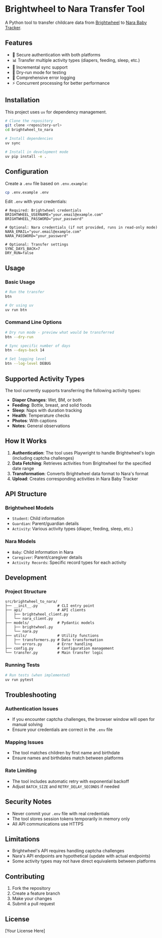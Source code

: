 # Brightwheel to Nara Transfer Tool

A Python tool to transfer childcare data from [Brightwheel](https://schools.mybrightwheel.com) to [Nara Baby Tracker](https://nara.com/pages/nara-baby-tracker).

## Features

- 🔐 Secure authentication with both platforms
- 📊 Transfer multiple activity types (diapers, feeding, sleep, etc.)
- 🔄 Incremental sync support
- 🧪 Dry-run mode for testing
- 📝 Comprehensive error logging
- ⚡ Concurrent processing for better performance

## Installation

This project uses `uv` for dependency management.

```bash
# Clone the repository
git clone <repository-url>
cd brightwheel_to_nara

# Install dependencies
uv sync

# Install in development mode
uv pip install -e .
```

## Configuration

Create a `.env` file based on `.env.example`:

```bash
cp .env.example .env
```

Edit `.env` with your credentials:

```env
# Required: Brightwheel credentials
BRIGHTWHEEL_USERNAME="your.email@example.com"
BRIGHTWHEEL_PASSWORD="your_password"

# Optional: Nara credentials (if not provided, runs in read-only mode)
NARA_EMAIL="your.email@example.com"
NARA_PASSWORD="your_password"

# Optional: Transfer settings
SYNC_DAYS_BACK=7
DRY_RUN=false
```

## Usage

### Basic Usage

```bash
# Run the transfer
btn

# Or using uv
uv run btn
```

### Command Line Options

```bash
# Dry run mode - preview what would be transferred
btn --dry-run

# Sync specific number of days
btn --days-back 14

# Set logging level
btn --log-level DEBUG
```

## Supported Activity Types

The tool currently supports transferring the following activity types:

- **Diaper Changes**: Wet, BM, or both
- **Feeding**: Bottle, breast, and solid foods
- **Sleep**: Naps with duration tracking
- **Health**: Temperature checks
- **Photos**: With captions
- **Notes**: General observations

## How It Works

1. **Authentication**: The tool uses Playwright to handle Brightwheel's login (including captcha challenges)
2. **Data Fetching**: Retrieves activities from Brightwheel for the specified date range
3. **Transformation**: Converts Brightwheel data format to Nara's format
4. **Upload**: Creates corresponding activities in Nara Baby Tracker

## API Structure

### Brightwheel Models

- `Student`: Child information
- `Guardian`: Parent/guardian details
- `Activity`: Various activity types (diaper, feeding, sleep, etc.)

### Nara Models

- `Baby`: Child information in Nara
- `Caregiver`: Parent/caregiver details
- `Activity Records`: Specific record types for each activity

## Development

### Project Structure

```
src/brightwheel_to_nara/
├── __init__.py         # CLI entry point
├── api/                # API clients
│   ├── brightwheel_client.py
│   └── nara_client.py
├── models/             # Pydantic models
│   ├── brightwheel.py
│   └── nara.py
├── utils/              # Utility functions
│   ├── transformers.py # Data transformation
│   └── errors.py       # Error handling
├── config.py           # Configuration management
└── transfer.py         # Main transfer logic
```

### Running Tests

```bash
# Run tests (when implemented)
uv run pytest
```

## Troubleshooting

### Authentication Issues

- If you encounter captcha challenges, the browser window will open for manual solving
- Ensure your credentials are correct in the `.env` file

### Mapping Issues

- The tool matches children by first name and birthdate
- Ensure names and birthdates match between platforms

### Rate Limiting

- The tool includes automatic retry with exponential backoff
- Adjust `BATCH_SIZE` and `RETRY_DELAY_SECONDS` if needed

## Security Notes

- Never commit your `.env` file with real credentials
- The tool stores session tokens temporarily in memory only
- All API communications use HTTPS

## Limitations

- Brightwheel's API requires handling captcha challenges
- Nara's API endpoints are hypothetical (update with actual endpoints)
- Some activity types may not have direct equivalents between platforms

## Contributing

1. Fork the repository
2. Create a feature branch
3. Make your changes
4. Submit a pull request

## License

[Your License Here]
